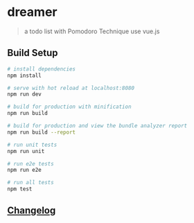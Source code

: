 # dreamer

> a todo list with Pomodoro Technique use vue.js

## Build Setup

``` bash
# install dependencies
npm install

# serve with hot reload at localhost:8080
npm run dev

# build for production with minification
npm run build

# build for production and view the bundle analyzer report
npm run build --report

# run unit tests
npm run unit

# run e2e tests
npm run e2e

# run all tests
npm test
```



## [Changelog](https://github.com/lwyj123/dreamer/blob/master/CHANGELOG.md)
